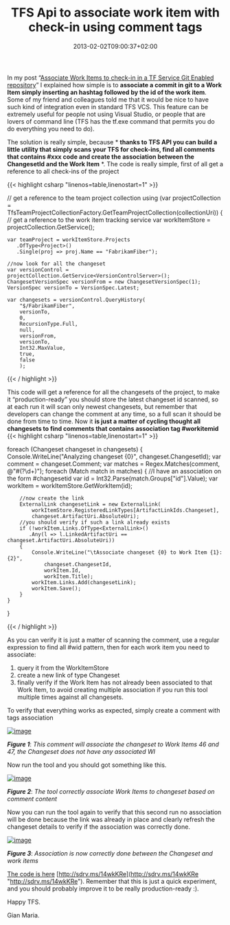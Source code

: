 ﻿---
title: "TFS Api to associate work item with check-in using comment tags"
description: ""
date: 2013-02-02T09:00:37+02:00
draft: false
tags: [Tfs]
categories: [Team Foundation Server]
---
In my post “[Associate Work Items to check-in in a TF Service Git Enabled repository](http://www.codewrecks.com/blog/index.php/2013/01/31/associate-work-items-to-check-in-in-a-tf-service-git-enabled-repository/)” I explained how simple is to  **associate a commit in git to a Work Item simply inserting an hashtag followed by the id of the work item**. Some of my friend and colleagues told me that it would be nice to have such kind of integration even in standard TFS VCS. This feature can be extremely useful for people not using Visual Studio, or people that are lovers of command line (TFS has the tf.exe command that permits you do do everything you need to do).

The solution is really simple, because * **thanks to TFS API you can build a little utility that simply scans your TFS for check-ins, find all comments that contains #xxx code and create the association between the ChangesetId and the Work Item** *. The code is really simple, first of all get a reference to all check-ins of the project

{{< highlight csharp "linenos=table,linenostart=1" >}}


// get a reference to the team project collection
using (var projectCollection = TfsTeamProjectCollectionFactory.GetTeamProjectCollection(collectionUri))
{
    // get a reference to the work item tracking service
    var workItemStore = projectCollection.GetService<WorkItemStore>();

    var teamProject = workItemStore.Projects
       .OfType<Project>()
       .Single(proj => proj.Name == "FabrikamFiber");

    //now look for all the changeset
    var versionControl = projectCollection.GetService<VersionControlServer>();
    ChangesetVersionSpec versionFrom = new ChangesetVersionSpec(1);
    VersionSpec versionTo = VersionSpec.Latest;

    var changesets = versionControl.QueryHistory(
        "$/FabrikamFiber",
        versionTo,
        0,
        RecursionType.Full,
        null,
        versionFrom,
        versionTo,
        Int32.MaxValue,
        true,
        false
        );

{{< / highlight >}}

This code will get a reference for all the changesets of the project, to make it “production-ready” you should store the latest changeset id scanned, so at each run it will scan only newest changesets, but remember that developers can change the comment at any time, so a full scan it should be done from time to time. Now it  **is just a matter of cycling thought all changesets to find comments that contains association tag #workitemid** {{< highlight csharp "linenos=table,linenostart=1" >}}


foreach (Changeset changeset in changesets)
{
    Console.WriteLine("Analyzing changeset {0}", changeset.ChangesetId);
    var comment = changeset.Comment;
    var matches = Regex.Matches(comment, @"#(?<id>\d+)");
    foreach (Match match in matches)
    {
        //I have an association on the form #changesetid
        var id = Int32.Parse(match.Groups["id"].Value);
        var workItem = workItemStore.GetWorkItem(id);

        //now create the link
        ExternalLink changesetLink = new ExternalLink(
            workItemStore.RegisteredLinkTypes[ArtifactLinkIds.Changeset],
            changeset.ArtifactUri.AbsoluteUri);
        //you should verify if such a link already exists
        if (!workItem.Links.OfType<ExternalLink>()
           .Any(l => l.LinkedArtifactUri == changeset.ArtifactUri.AbsoluteUri))
        {
            Console.WriteLine("\tAssociate changeset {0} to Work Item {1}:{2}", 
                changeset.ChangesetId,
                workItem.Id,
                workItem.Title);
            workItem.Links.Add(changesetLink);
            workItem.Save();
        }
    }
}

{{< / highlight >}}

As you can verify it is just a matter of scanning the comment, use a regular expression to find all #wid pattern, then for each work item you need to associate:

1. query it from the WorkItemStore
2. create a new link of type Changeset
3. finally verify if the Work Item has not already been associated to that Work Item, to avoid creating multiple association if you run this tool multiple times against all changesets.

To verify that everything works as expected, simply create a comment with tags association

[![image](http://www.codewrecks.com/blog/wp-content/uploads/2013/02/image_thumb3.png "image")](http://www.codewrecks.com/blog/wp-content/uploads/2013/02/image3.png)

 ***Figure 1***: *This comment will associate the changeset to Work Items 46 and 47, the Changeset does not have any associated WI*

Now run the tool and you should got something like this.

[![image](http://www.codewrecks.com/blog/wp-content/uploads/2013/02/image_thumb4.png "image")](http://www.codewrecks.com/blog/wp-content/uploads/2013/02/image4.png)

 ***Figure 2***: *The tool correctly associate Work Items to changeset based on comment content*

Now you can run the tool again to verify that this second run no association will be done because the link was already in place and clearly refresh the changeset details to verify if the association was correctly done.

[![image](http://www.codewrecks.com/blog/wp-content/uploads/2013/02/image_thumb5.png "image")](http://www.codewrecks.com/blog/wp-content/uploads/2013/02/image5.png)

 ***Figure 3***: *Association is now correctly done between the Changeset and work items*

[The code is here](http://sdrv.ms/14wkKRe) [http://sdrv.ms/14wkKRe](http://sdrv.ms/14wkKRe "http://sdrv.ms/14wkKRe"). Remember that this is just a quick experiment, and you should probably improve it to be really production-ready :).

Happy TFS.

Gian Maria.
